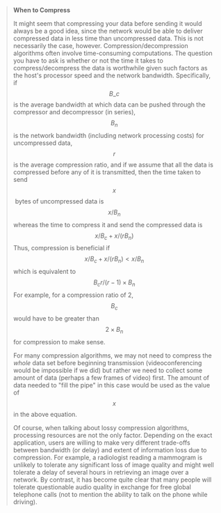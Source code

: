 <!--- [!Note|style:flat|label:When to Compress|iconVisibility:hidden] --->
> **When to Compress**
>
>It might seem that compressing your data before sending it would
> always be a good idea, since the network would be able to deliver
> compressed data in less time than uncompressed data. This is not
> necessarily the case, however. Compression/decompression algorithms
> often involve time-consuming computations. The question you have to
> ask is whether or not the time it takes to compress/decompress the
> data is worthwhile given such factors as the host's processor speed
> and the network bandwidth. Specifically, if $$B\_c$$ is the average
> bandwidth at which data can be pushed through the compressor and
> decompressor (in series), $$B_n$$ is the network bandwidth (including
> network processing costs) for uncompressed data, $$r$$ is the average
> compression ratio, and if we assume that all the data is compressed
> before any of it is transmitted, then the time taken to send $$x$$ bytes
> of uncompressed data is $$x/B_n$$ whereas the time to compress it and
> send the compressed data is $$x/B_c + x/(rB_n)$$ Thus, compression
> is beneficial if $$x/B_c + x/(rB_n) < x/B_n$$ which is equivalent
> to $$B_c r/(r-1) \times B_n$$ For example, for a compression ratio
> of 2, $$B_c$$ would have to be greater than $$2 \times B_n$$ for
> compression to make sense.
> 
> For many compression algorithms, we may not need to compress the
> *whole* data set before beginning transmission (videoconferencing
> would be impossible if we did) but rather we need to collect some
> amount of data (perhaps a few frames of video) first. The amount of
> data needed to "fill the pipe" in this case would be used as the value
> of $$x$$ in the above equation.
> 
> Of course, when talking about lossy compression algorithms, processing
> resources are not the only factor. Depending on the exact application,
> users are willing to make very different trade-offs between bandwidth
> (or delay) and extent of information loss due to compression. For
> example, a radiologist reading a mammogram is unlikely to tolerate any
> significant loss of image quality and might well tolerate a delay of
> several hours in retrieving an image over a network. By contrast, it
> has become quite clear that many people will tolerate questionable
> audio quality in exchange for free global telephone calls (not to
> mention the ability to talk on the phone while driving).

